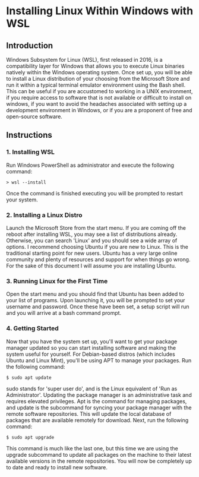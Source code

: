# Installing Linux Within Windows with WSL

## Introduction

Windows Subsystem for Linux (WSL), first released in 2016, is a compatibility
layer for Windows that allows you to execute Linux binaries natively within the
Windows operating system. Once set up, you will be able to install a Linux
distribution of your choosing from the Microsoft Store and run it within a
typical terminal emulator environment using the Bash shell. This can be useful
if you are accustomed to working in a UNIX environment, if you require access to
software that is not available or difficult to install on windows, if you want
to avoid the headaches associated with setting up a development environment in
Windows, or if you are a proponent of free and open-source software.

## Instructions

### 1. Installing WSL

Run Windows PowerShell as administrator and execute the
following command:

	> wsl --install

Once the command is finished executing you will be prompted to restart your
system. 

### 2. Installing a Linux Distro

Launch the Microsoft Store from the start menu.
If you are coming off the reboot after installing WSL, you may see a list of
distributions already. Otherwise, you can search 'Linux' and you should see
a wide array of options. I recommend choosing Ubuntu if you are new to Linux.
This is the traditional starting point for new users. Ubuntu has a very large
online community and plenty of resources and support for when things go wrong.
For the sake of this document I will assume you are installing Ubuntu.

### 3. Running Linux for the First Time

Open the start menu and you should find that Ubuntu has been added to your list
of programs. Upon launching it, you will be prompted to set your username and
password. Once these have been set, a setup script will run and you will arrive
at a bash command prompt.

### 4. Getting Started

Now that you have the system set up, you'll want to get
your package manager updated so you can start installing software and making the
system useful for yourself. For Debian-based distros (which includes Ubuntu and
Linux Mint), you'll be using APT to manage your packages. Run the following
command:

	$ sudo apt update

sudo stands for 'super user do', and is the Linux equivalent of 'Run as
Administrator'. Updating the package manager is an administrative task and
requires elevated privileges. Apt is the command for managing packages, and
update is the subcommand for syncing your package manager with the remote
software repositories. This will update the local database of packages that are
available remotely for download. Next, run the following command:

	$ sudo apt upgrade

This command is much like the last one, but this time we are using the upgrade
subcommand to update all packages on the machine to their latest available
versions in the remote repositories. You will now be completely up to date and
ready to install new software.
